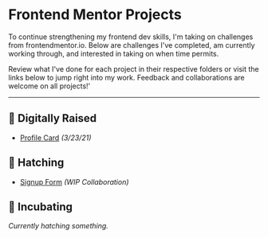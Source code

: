 # Frontend Mentor Projects
To continue strengthening my frontend dev skills, I'm taking on challenges from frontendmentor.io. Below are challenges I've completed, am currently working through, and interested in taking on when time permits.

Review what I've done for each project in their respective folders or visit the links below to jump right into my work. Feedback and collaborations are welcome on all projects!'

---

## 🐔 Digitally Raised
- [Profile Card](https://shegeeks.github.io/Frontend-Mentor-Projects/Profile%20Card/) *(3/23/21)*

## 🐣 Hatching
- [Signup Form](https://shegeeks.github.io/Frontend-Mentor-Projects/Signup%20Form/) *(WIP Collaboration)*

## 🥚 Incubating
*Currently hatching something.*


